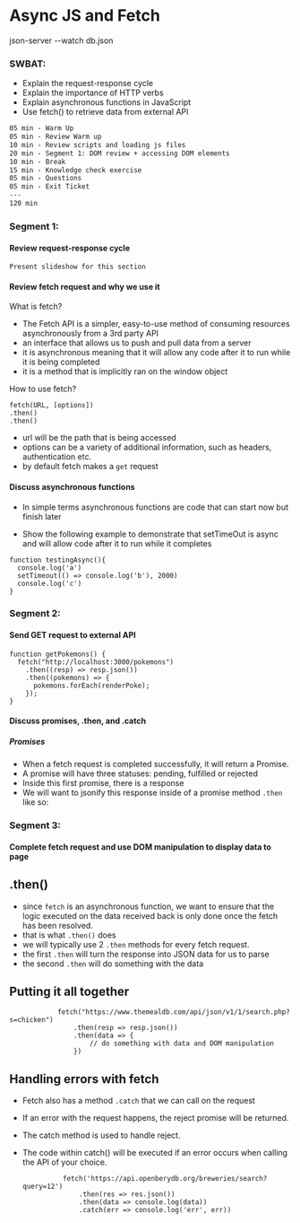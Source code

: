 # Async JS and Fetch

json-server --watch db.json

### SWBAT:

- Explain the request-response cycle
- Explain the importance of HTTP verbs
- Explain asynchronous functions in JavaScript
- Use fetch() to retrieve data from external API

```txt
05 min - Warm Up
05 min - Review Warm up
10 min - Review scripts and loading js files
20 min - Segment 1: DOM review + accessing DOM elements
10 min - Break
15 min - Knowledge check exercise
05 min - Questions
05 min - Exit Ticket
---
120 min
```

### Segment 1:

#### Review request-response cycle

```
Present slideshow for this section
```

#### Review fetch request and why we use it

What is fetch?

- The Fetch API is a simpler, easy-to-use method of consuming resources asynchronously from a 3rd party API
- an interface that allows us to push and pull data from a server
- it is asynchronous meaning that it will allow any code after it to run while it is being completed
- it is a method that is implicitly ran on the window object

How to use fetch?

```
fetch(URL, [options])
.then()
.then()
```

- url will be the path that is being accessed
- options can be a variety of additional information, such as headers, authentication etc.
- by default fetch makes a `get` request

#### Discuss asynchronous functions

- In simple terms asynchronous functions are code that can start now but finish later

- Show the following example to demonstrate that setTimeOut is async and will allow code after it to run while it completes

```
function testingAsync(){
  console.log('a')
  setTimeout(() => console.log('b'), 2000)
  console.log('c')
}
```

### Segment 2:

#### Send GET request to external API

```
function getPokemons() {
  fetch("http://localhost:3000/pokemons")
    .then((resp) => resp.json())
    .then((pokemons) => {
      pokemons.forEach(renderPoke);
    });
}
```

#### Discuss promises, .then, and .catch

##### Promises

- When a fetch request is completed successfully, it will return a Promise.
- A promise will have three statuses: pending, fulfilled or rejected
- Inside this first promise, there is a response
- We will want to jsonify this response inside of a promise method `.then` like so:

### Segment 3:

#### Complete fetch request and use DOM manipulation to display data to page

## .then()

- since `fetch` is an asynchronous function, we want to ensure that the logic executed on the data received back is only done once the fetch has been resolved.
- that is what `.then()` does
- we will typically use 2 `.then` methods for every fetch request.
- the first `.then` will turn the response into JSON data for us to parse
- the second `.then` will do something with the data

## Putting it all together

                fetch("https://www.themealdb.com/api/json/v1/1/search.php?s=chicken")
                    .then(resp => resp.json())
                    .then(data => {
                        // do something with data and DOM manipulation
                    })

## Handling errors with fetch

- Fetch also has a method `.catch` that we can call on the request
- If an error with the request happens, the reject promise will be returned.
- The catch method is used to handle reject.
- The code within catch() will be executed if an error occurs when calling the API of your choice.

                fetch('https://api.openberydb.org/breweries/search?query=12')
                    .then(res => res.json())
                    .then(data => console.log(data))
                    .catch(err => console.log('err', err))